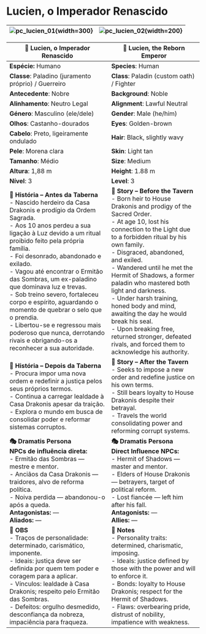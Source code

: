 # Lucien, o Imperador Renascido

| ![pc_lucien_01](assets/pc/pc_lucien_01.png){width=300} | ![pc_lucien_02](assets/pc/pc_lucien_02.png){width=200} |
| -------------------------- | -------------------------- |


| **🧙 Lucien, o Imperador Renascido**                                                                                                                                                                                                                                                                                                                                                                                                                                                                                                                                            | 🧙 Lucien, the Reborn Emperor                                                                                                                                                                                                                                                                                                                                                                                                                                                                                                                         |
| ------------------------------------------------------------------------------------------------------------------------------------------------------------------------------------------------------------------------------------------------------------------------------------------------------------------------------------------------------------------------------------------------------------------------------------------------------------------------------------------------------------------------------------------------------------------------------- | ----------------------------------------------------------------------------------------------------------------------------------------------------------------------------------------------------------------------------------------------------------------------------------------------------------------------------------------------------------------------------------------------------------------------------------------------------------------------------------------------------------------------------------------------------- |
| **Espécie:** Humano                                                                                                                                                                                                                                                                                                                                                                                                                                                                                                                                                             | **Species**: Human                                                                                                                                                                                                                                                                                                                                                                                                                                                                                                                                    |
| **Classe**: Paladino (juramento próprio) / Guerreiro                                                                                                                                                                                                                                                                                                                                                                                                                                                                                                                            | **Class**: Paladin (custom oath) / Fighter                                                                                                                                                                                                                                                                                                                                                                                                                                                                                                            |
| **Antecedente**: Nobre                                                                                                                                                                                                                                                                                                                                                                                                                                                                                                                                                          | **Background**: Noble                                                                                                                                                                                                                                                                                                                                                                                                                                                                                                                                 |
| **Alinhamento**: Neutro Legal                                                                                                                                                                                                                                                                                                                                                                                                                                                                                                                                                   | **Alignment**: Lawful Neutral                                                                                                                                                                                                                                                                                                                                                                                                                                                                                                                         |
| **Género**: Masculino (ele/dele)                                                                                                                                                                                                                                                                                                                                                                                                                                                                                                                                                | **Gender**: Male (he/him)                                                                                                                                                                                                                                                                                                                                                                                                                                                                                                                             |
| **Olhos**: Castanho-dourados                                                                                                                                                                                                                                                                                                                                                                                                                                                                                                                                                    | **Eyes**: Golden-brown                                                                                                                                                                                                                                                                                                                                                                                                                                                                                                                                |
| **Cabelo**: Preto, ligeiramente ondulado                                                                                                                                                                                                                                                                                                                                                                                                                                                                                                                                        | **Hair**: Black, slightly wavy                                                                                                                                                                                                                                                                                                                                                                                                                                                                                                                        |
| **Pele**: Morena clara                                                                                                                                                                                                                                                                                                                                                                                                                                                                                                                                                          | **Skin**: Light tan                                                                                                                                                                                                                                                                                                                                                                                                                                                                                                                                   |
| **Tamanho**: Médio                                                                                                                                                                                                                                                                                                                                                                                                                                                                                                                                                              | **Size**: Medium                                                                                                                                                                                                                                                                                                                                                                                                                                                                                                                                      |
| **Altura**: 1,88 m                                                                                                                                                                                                                                                                                                                                                                                                                                                                                                                                                              | **Height**: 1.88 m                                                                                                                                                                                                                                                                                                                                                                                                                                                                                                                                    |
| **Nível**: 3                                                                                                                                                                                                                                                                                                                                                                                                                                                                                                                                                                    | **Level**: 3                                                                                                                                                                                                                                                                                                                                                                                                                                                                                                                                          |
| **📖 História – Antes da Taberna**<br>- Nascido herdeiro da Casa Drakonis e prodígio da Ordem Sagrada.<br>- Aos 10 anos perdeu a sua ligação à Luz devido a um ritual proibido feito pela própria família.<br>- Foi desonrado, abandonado e exilado.<br>- Vagou até encontrar o Ermitão das Sombras, um ex-paladino que dominava luz e trevas.<br>- Sob treino severo, fortaleceu corpo e espírito, aguardando o momento de quebrar o selo que o prendia.<br>- Libertou-se e regressou mais poderoso que nunca, derrotando rivais e obrigando-os a reconhecer a sua autoridade. | **📖 Story – Before the Tavern**<br>- Born heir to House Drakonis and prodigy of the Sacred Order.<br>- At age 10, lost his connection to the Light due to a forbidden ritual by his own family.<br>- Disgraced, abandoned, and exiled.<br>- Wandered until he met the Hermit of Shadows, a former paladin who mastered both light and darkness.<br>- Under harsh training, honed body and mind, awaiting the day he would break his seal.<br>- Upon breaking free, returned stronger, defeated rivals, and forced them to acknowledge his authority. |
| **📖 História – Depois da Taberna**<br>- Procura impor uma nova ordem e redefinir a justiça pelos seus próprios termos.<br>- Continua a carregar lealdade à Casa Drakonis apesar da traição.<br>- Explora o mundo em busca de consolidar poder e reformar sistemas corruptos.                                                                                                                                                                                                                                                                                                   | **📖 Story – After the Tavern**<br>- Seeks to impose a new order and redefine justice on his own terms.<br>- Still bears loyalty to House Drakonis despite their betrayal.<br>- Travels the world consolidating power and reforming corrupt systems.                                                                                                                                                                                                                                                                                                  |
| **🎭 Dramatis Persona**<br>**NPCs de influência direta:**<br>- Ermitão das Sombras — mestre e mentor.<br>- Anciãos da Casa Drakonis — traidores, alvo de reforma política.<br>- Noiva perdida — abandonou-o após a queda.<br>**Antagonistas:** —<br>**Aliados:** —                                                                                                                                                                                                                                                                                                              | **🎭 Dramatis Persona**<br>**Direct Influence NPCs:**<br>- Hermit of Shadows — master and mentor.<br>- Elders of House Drakonis — betrayers, target of political reform.<br>- Lost fiancée — left him after his fall.<br>**Antagonists:** —<br>**Allies:** —                                                                                                                                                                                                                                                                                          |
| **🔮 OBS**<br>- Traços de personalidade: determinado, carismático, imponente.<br>- Ideais: justiça deve ser definida por quem tem poder e coragem para a aplicar.<br>- Vínculos: lealdade à Casa Drakonis; respeito pelo Ermitão das Sombras.<br>- Defeitos: orgulho desmedido, desconfiança da nobreza, impaciência para fraqueza.                                                                                                                                                                                                                                             | **🔮 Notes**<br>- Personality traits: determined, charismatic, imposing.<br>- Ideals: justice defined by those with the power and will to enforce it.<br>- Bonds: loyalty to House Drakonis; respect for the Hermit of Shadows.<br>- Flaws: overbearing pride, distrust of nobility, impatience with weakness.                                                                                                                                                                                                                                        |
